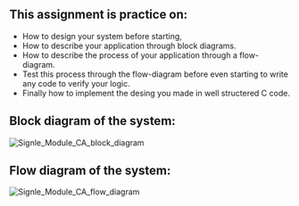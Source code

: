 ## This assignment is practice on:
- How to design your system before starting,
- How to describe your application through block diagrams.
- How to describe the process of your application through a flow-diagram.
- Test this process through the flow-diagram before even starting to write any code to verify your logic.
- Finally how to implement the desing you made in well structered C code.



## Block diagram of the system:

![Signle_Module_CA_block_diagram](https://github.com/eidHossam/Master-Embedded-Systems/assets/106603484/ad82ecf4-b724-4b2e-b3bc-6025f3ec3bfe)



## Flow diagram of the system:

![Signle_Module_CA_flow_diagram](https://github.com/eidHossam/Master-Embedded-Systems/assets/106603484/abb4f03e-d4d5-4629-8870-f47023532587)

